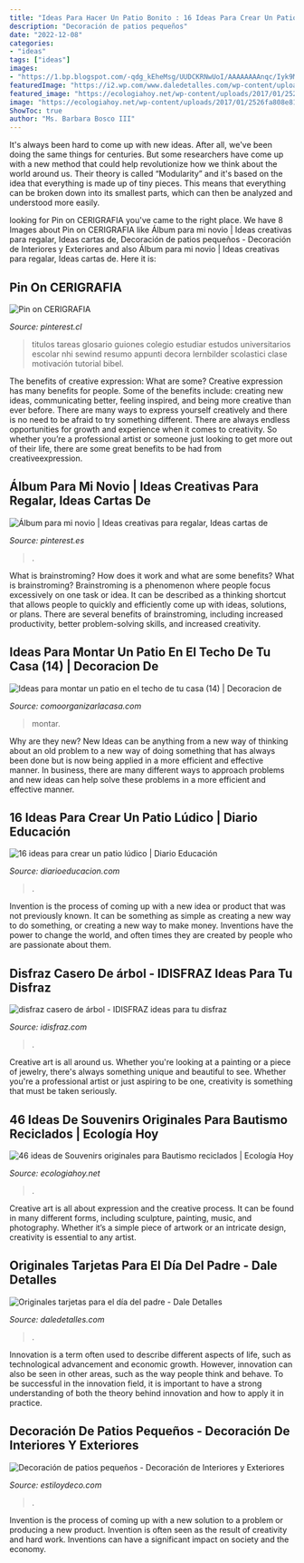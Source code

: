 ```yaml
---
title: "Ideas Para Hacer Un Patio Bonito : 16 Ideas Para Crear Un Patio Lúdico"
description: "Decoración de patios pequeños"
date: "2022-12-08"
categories:
- "ideas"
tags: ["ideas"]
images:
- "https://1.bp.blogspot.com/-qdg_kEheMsg/UUDCKRNwUoI/AAAAAAAAnqc/Iyk9MLep-FU/s1600/disfraz+de+arbol+idisfraz+(7).jpg"
featuredImage: "https://i2.wp.com/www.daledetalles.com/wp-content/uploads/2017/06/tarjeta-dia-del-padre4-e1497372661916.jpg?resize=566%2C1182"
featured_image: "https://ecologiahoy.net/wp-content/uploads/2017/01/2526fa808e818164801001fa319c6658.jpg"
image: "https://ecologiahoy.net/wp-content/uploads/2017/01/2526fa808e818164801001fa319c6658.jpg"
ShowToc: true
author: "Ms. Barbara Bosco III"
---
```



It's always been hard to come up with new ideas. After all, we've been doing the same things for centuries. But some researchers have come up with a new method that could help revolutionize how we think about the world around us. Their theory is called “Modularity” and it's based on the idea that everything is made up of tiny pieces. This means that everything can be broken down into its smallest parts, which can then be analyzed and understood more easily.

	

		
looking for Pin on CERIGRAFIA you've came to the right place. We have 8 Images about Pin on CERIGRAFIA like Álbum para mi novio | Ideas creativas para regalar, Ideas cartas de, Decoración de patios pequeños - Decoración de Interiores y Exteriores and also Álbum para mi novio | Ideas creativas para regalar, Ideas cartas de. Here it is:
		
    
## Pin On CERIGRAFIA

<img loading=lazy src="https://i.pinimg.com/736x/40/ca/e1/40cae1115a591c28b94c27a6dc6a8ba5.jpg" onerror="this.onerror=null;this.src='https://tse1.mm.bing.net/th?id=OIP.FkGB6KVsx5IdEu0e6aD9TwHaNJ&amp;pid=15.1';" alt="Pin on CERIGRAFIA">

_Source: pinterest.cl_

>titulos tareas glosario guiones colegio estudiar estudos universitarios escolar nhi sewind resumo appunti decora lernbilder scolastici clase motivación tutorial bibel. 

	

The benefits of creative expression: What are some?
Creative expression has many benefits for people. Some of the benefits include: creating new ideas, communicating better, feeling inspired, and being more creative than ever before. There are many ways to express yourself creatively and there is no need to be afraid to try something different. There are always endless opportunities for growth and experience when it comes to creativity. So whether you’re a professional artist or someone just looking to get more out of their life, there are some great benefits to be had from creativeexpression.

    
## Álbum Para Mi Novio | Ideas Creativas Para Regalar, Ideas Cartas De

<img loading=lazy src="https://i.pinimg.com/736x/0b/26/5b/0b265b30912e7db2cc1dfab0904b0ff4.jpg" onerror="this.onerror=null;this.src='https://tse4.mm.bing.net/th?id=OIP.bv7RxVmNS0cbIIge5fintgHaNK&amp;pid=15.1';" alt="Álbum para mi novio | Ideas creativas para regalar, Ideas cartas de">

_Source: pinterest.es_

>. 

	

What is brainstroming? How does it work and what are some benefits?
What is brainstroming? Brainstroming is a phenomenon where people focus excessively on one task or idea. It can be described as a thinking shortcut that allows people to quickly and efficiently come up with ideas, solutions, or plans. There are several benefits of brainstroming, including increased productivity, better problem-solving skills, and increased creativity.

    
## Ideas Para Montar Un Patio En El Techo De Tu Casa (14) | Decoracion De

<img loading=lazy src="http://comoorganizarlacasa.com/wp-content/uploads/2017/01/Ideas-para-montar-un-patio-en-el-techo-de-tu-casa-14.jpg" onerror="this.onerror=null;this.src='https://tse3.mm.bing.net/th?id=OIP.rSle8ly2Rvct_Y8s_jzGxwHaKR&amp;pid=15.1';" alt="Ideas para montar un patio en el techo de tu casa (14) | Decoracion de">

_Source: comoorganizarlacasa.com_

>montar. 

	

Why are they new?
New Ideas can be anything from a new way of thinking about an old problem to a new way of doing something that has always been done but is now being applied in a more efficient and effective manner. In business, there are many different ways to approach problems and new ideas can help solve these problems in a more efficient and effective manner.

    
## 16 Ideas Para Crear Un Patio Lúdico | Diario Educación

<img loading=lazy src="https://diarioeducacion.com/wp-content/uploads/2016/04/gusano-abecedario.jpg" onerror="this.onerror=null;this.src='https://tse3.mm.bing.net/th?id=OIP.rnzHvuMI6Brz3xNdS1Ff5gHaJ4&amp;pid=15.1';" alt="16 ideas para crear un patio lúdico | Diario Educación">

_Source: diarioeducacion.com_

>. 

	

Invention is the process of coming up with a new idea or product that was not previously known. It can be something as simple as creating a new way to do something, or creating a new way to make money. Inventions have the power to change the world, and often times they are created by people who are passionate about them.

    
## Disfraz Casero De árbol - IDISFRAZ Ideas Para Tu Disfraz

<img loading=lazy src="https://1.bp.blogspot.com/-qdg_kEheMsg/UUDCKRNwUoI/AAAAAAAAnqc/Iyk9MLep-FU/s1600/disfraz+de+arbol+idisfraz+(7).jpg" onerror="this.onerror=null;this.src='https://tse4.mm.bing.net/th?id=OIP.Tu3F3MO3nZrk5POqiEN1sAHaLH&amp;pid=15.1';" alt="disfraz casero de árbol - IDISFRAZ ideas para tu disfraz">

_Source: idisfraz.com_

>. 

	

Creative art is all around us. Whether you're looking at a painting or a piece of jewelry, there's always something unique and beautiful to see. Whether you're a professional artist or just aspiring to be one, creativity is something that must be taken seriously.

    
## 46 Ideas De Souvenirs Originales Para Bautismo Reciclados | Ecología Hoy

<img loading=lazy src="https://ecologiahoy.net/wp-content/uploads/2017/01/2526fa808e818164801001fa319c6658.jpg" onerror="this.onerror=null;this.src='https://tse4.mm.bing.net/th?id=OIP.JSb6gI6BgWSAEAH6MZxmWAHaNK&amp;pid=15.1';" alt="46 ideas de Souvenirs originales para Bautismo reciclados | Ecología Hoy">

_Source: ecologiahoy.net_

>. 

	

Creative art is all about expression and the creative process. It can be found in many different forms, including sculpture, painting, music, and photography. Whether it’s a simple piece of artwork or an intricate design, creativity is essential to any artist.

    
## Originales Tarjetas Para El Día Del Padre - Dale Detalles

<img loading=lazy src="https://i2.wp.com/www.daledetalles.com/wp-content/uploads/2017/06/tarjeta-dia-del-padre4-e1497372661916.jpg?resize=566%2C1182" onerror="this.onerror=null;this.src='https://tse2.mm.bing.net/th?id=OIP.TfsQD_idBXJNAVoba5-1lwHaPd&amp;pid=15.1';" alt="Originales tarjetas para el día del padre - Dale Detalles">

_Source: daledetalles.com_

>. 

	

Innovation is a term often used to describe different aspects of life, such as technological advancement and economic growth. However, innovation can also be seen in other areas, such as the way people think and behave. To be successful in the innovation field, it is important to have a strong understanding of both the theory behind innovation and how to apply it in practice.

    
## Decoración De Patios Pequeños - Decoración De Interiores Y Exteriores

<img loading=lazy src="https://www.estiloydeco.com/wp-content/uploads/2014/06/patios-pequenos-12.jpg" onerror="this.onerror=null;this.src='https://tse3.mm.bing.net/th?id=OIP.EMHtl_A5-O0xxmFoTE6mLAHaJ4&amp;pid=15.1';" alt="Decoración de patios pequeños - Decoración de Interiores y Exteriores">

_Source: estiloydeco.com_

>. 

	

Invention is the process of coming up with a new solution to a problem or producing a new product. Invention is often seen as the result of creativity and hard work. Inventions can have a significant impact on society and the economy.

